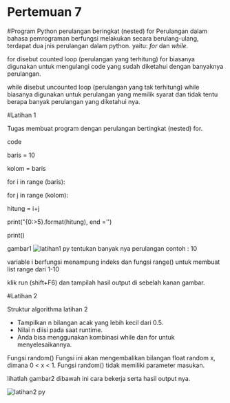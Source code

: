 # Pertemuan 7
#Program Python perulangan beringkat (nested)
 for
Perulangan dalam bahasa pemrograman berfungsi melakukan secara berulang-ulang, terdapat dua jnis perulangan dalam python. yaitu: *for* dan *while*.

for disebut counted loop (perulangan yang terhitung)
for biasanya digunakan untuk mengulangi code yang sudah diketahui dengan banyaknya perulangan.

while disebut uncounted loop (perulangan yang tak terhitung)
while biasanya digunakan untuk perulangan yang memilik syarat dan tidak tentu berapa banyak perulangan yang diketahui nya.


#Latihan 1

Tugas membuat program dengan perulangan bertingkat (nested) for.

code

baris = 10

kolom = baris

for i in range (baris):

for j in range (kolom):

hitung = i+j

print("{0:>5}.format(hitung), end ='')

print()

gambar1
![latihan1 py](https://user-images.githubusercontent.com/72727632/98471046-43642f80-221c-11eb-8b3b-a0fef66e2932.png)
tentukan banyak nya perulangan contoh : 10

variable i berfungsi menampung indeks dan fungsi range() untuk membuat list range dari 1-10

klik run (shift+F6) dan tampilah hasil output di sebelah kanan gambar.


#Latihan 2

Struktur algorithma latihan 2

- Tampilkan n bilangan acak yang lebih kecil dari 0.5.
- Nilai n diisi pada saat runtime.
- Anda bisa menggunakan kombinasi while dan for untuk menyelesaikannya.

Fungsi random()
Fungsi ini akan mengembalikan bilangan float random x, dimana 0 < x < 1. Fungsi random() tidak memiliki parameter masukan.

lihatlah gambar2 dibawah ini
cara bekerja serta hasil output nya.

![latihan2 py](https://user-images.githubusercontent.com/72727632/98471081-83c3ad80-221c-11eb-8524-0a5144efa6da.png)
